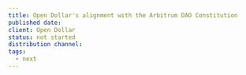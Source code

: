 ```yaml
---
title: Open Dollar's alignment with the Arbitrum DAO Constitution
published date: 
client: Open Dollar
status: not started
distribution channel: 
tags:
  - next
---
```

